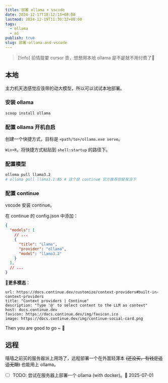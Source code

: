 ```yaml
---
title: 部署 ollama + vscode
date: 2024-12-17T18:12:13+08:00
lastmod: 2024-12-19T11:30:32+08:00
tags:
  - ollama
  - ai
publish: true
slug: 部署-ollama-and-vscode
---
```


>[!info] 前情提要
>cursor 贵，想想用本地 ollama 是不是就不用付费了🤤

## 本地

主力机天选感觉应该带的动大模型，所以可以试试本地部署。

### 安装 ollama

```bash
scoop install ollama
```

### 配置 ollama 开机自启

创建一个快捷方式，目标是 `<path/to>/ollama.exe serve`。

`Win+R`，将快捷方式粘贴到 `shell:startup` 的路径下。

### 配置模型

```bash
olloma pull llama3.2
# olloma pull llama3.1:8b # 这个是 continue 官方推荐但是我没下
```

### 配置 continue

vscode 安装 continue。

在 continue 的 config.json 中添加：

```json
{
  "models": [
    // ...
    {
      "title": "Llama",
      "provider": "ollama",
      "model": "llama3.2"
    }
  ],
  // ...
}
```

🔗**更多模态**：

```cardlink
url: https://docs.continue.dev/customize/context-providers#built-in-context-providers
title: "Context providers | Continue"
description: "Type '@' to select content to the LLM as context"
host: docs.continue.dev
favicon: https://docs.continue.dev/img/favicon.ico
image: https://docs.continue.dev/img/continue-social-card.png
```


Then you are good to go ~ 🎉
## 远程

嘻嘻之前买的服务器派上用场了，远程部署一个在外面轻薄本 ~~(还没买，有钱是遥遥无期)~~ 也能用上 ollama。

- [ ] TODO: 尝试在服务器上部署一个 ollama (with docker)。📅 2025-07-01